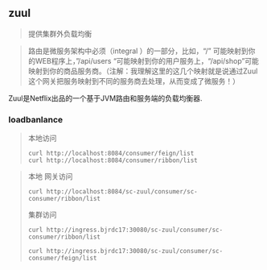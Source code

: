 ## zuul
> 提供集群外负载均衡

>路由是微服务架构中必须（integral ）的一部分，比如，“/” 可能映射到你的WEB程序上，”/api/users “可能映射到你的用户服务上，“/api/shop”可能映射到你的商品服务商。（注解：我理解这里的这几个映射就是说通过Zuul这个网关把服务映射到不同的服务商去处理，从而变成了微服务！）

Zuul是Netflix出品的一个基于JVM路由和服务端的负载均衡器.

### loadbanlance 



> 本地访问
> ```
> curl http://localhost:8084/consumer/feign/list
> curl http://localhost:8084/consumer/ribbon/list
> ```
> 

> 本地 网关访问
>
> ```
> curl http://localhost:8084/sc-zuul/consumer/sc-consumer/ribbon/list
> ```
>
> 集群访问
>
> ```
> curl http://ingress.bjrdc17:30080/sc-zuul/consumer/sc-consumer/ribbon/list
> 
> curl http://ingress.bjrdc17:30080/sc-zuul/consumer/sc-consumer/feign/list
> ```
>
> 